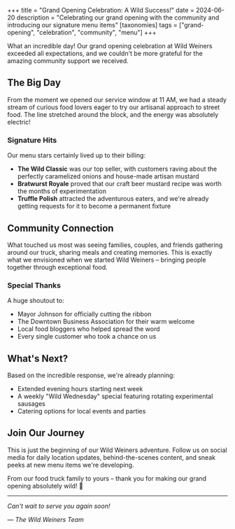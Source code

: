 +++
title = "Grand Opening Celebration: A Wild Success!"
date = 2024-06-20
description = "Celebrating our grand opening with the community and introducing our signature menu items"
[taxonomies]
tags = ["grand-opening", "celebration", "community", "menu"]
+++

What an incredible day! Our grand opening celebration at Wild Weiners exceeded all expectations, and we couldn't be more grateful for the amazing community support we received.

## The Big Day

From the moment we opened our service window at 11 AM, we had a steady stream of curious food lovers eager to try our artisanal approach to street food. The line stretched around the block, and the energy was absolutely electric!

### Signature Hits

Our menu stars certainly lived up to their billing:

- **The Wild Classic** was our top seller, with customers raving about the perfectly caramelized onions and house-made artisan mustard
- **Bratwurst Royale** proved that our craft beer mustard recipe was worth the months of experimentation
- **Truffle Polish** attracted the adventurous eaters, and we're already getting requests for it to become a permanent fixture

## Community Connection

What touched us most was seeing families, couples, and friends gathering around our truck, sharing meals and creating memories. This is exactly what we envisioned when we started Wild Weiners – bringing people together through exceptional food.

### Special Thanks

A huge shoutout to:
- Mayor Johnson for officially cutting the ribbon
- The Downtown Business Association for their warm welcome
- Local food bloggers who helped spread the word
- Every single customer who took a chance on us

## What's Next?

Based on the incredible response, we're already planning:
- Extended evening hours starting next week
- A weekly "Wild Wednesday" special featuring rotating experimental sausages
- Catering options for local events and parties

## Join Our Journey

This is just the beginning of our Wild Weiners adventure. Follow us on social media for daily location updates, behind-the-scenes content, and sneak peeks at new menu items we're developing.

From our food truck family to yours – thank you for making our grand opening absolutely wild! 🌭

---

*Can't wait to serve you again soon!*

*— The Wild Weiners Team*